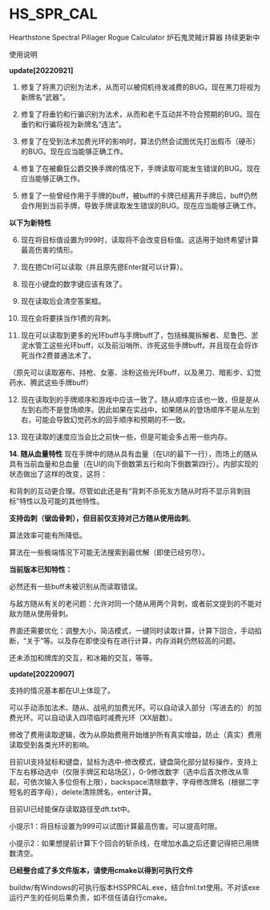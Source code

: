 # HS_SPR_CAL
Hearthstone Spectral Pillager Rogue Calculator
炉石鬼灵贼计算器 持续更新中

使用说明

**update[20220921]**

1. 修复了将黑刀识别为法术，从而可以被伺机待发减费的BUG。现在黑刀将视为新牌名“武器”。

2. 修复了将垂钓和行骗识别为法术，从而和老千互动并不符合预期的BUG。现在垂钓和行骗将视为新牌名“连法”。

3. 修复了在受到法术加费光环的影响时，算法仍然会试图优先打出假币（硬币）的BUG。现在应当能够正确工作。

4. 修复了在被癫狂公爵交换手牌的情况下，手牌读取可能发生错误的BUG。现在应当能够正确工作。

5. 修复了一些曾经作用于手牌的buff，被buff的卡牌已经离开手牌后，buff仍然会作用到当前手牌，导致手牌读取发生错误的BUG。现在应当能够正确工作。

**以下为新特性**

6. 现在将目标值设置为999时，读取将不会改变目标值。这适用于始终希望计算最高伤害的情形。

7. 现在摁Ctrl可以读取（并且原先摁Enter就可以计算）。

8. 现在小键盘的数字键应该有效了。

9. 现在读取后会清空答案框。

10. 现在会将要挟当作1费的背刺。

11. 现在可以读取到更多的光环buff与手牌buff了，包括蛛魔拆解者、尼鲁巴、淤泥水管工这些光环buff，以及前沿哨所、诈死这些手牌buff。并且现在会将诈死当作2费普通法术了。

（原先可以读取塞布、持枪、女塞、涂粉这些光环buff，以及黑刀、暗影步、幻觉药水、腾武这些手牌buff）

12. 现在读取到的手牌顺序和游戏中应该一致了。随从顺序应该也一致，但是是从左到右而不是登场顺序。因此如果在实战中，如果随从的登场顺序不是从左到右，可能会导致幻觉药水的回手顺序和预期的不一致。

13. 现在读取的速度应当会比之前快一些，但是可能会多占用一些内存。

**14. 随从血量特性** 现在手牌中的随从具有血量（在UI的最下一行），而场上的随从具有当前血量和总血量（在UI的向下倒数第五行和向下倒数第四行）。内部实现的状态做出了这样的改变，这将：

  和背刺的互动更合理。尽管如此还是有“背刺不杀死友方随从时将不显示背刺目标”特性以及可能的其他特性。
  
  **支持齿刺（锯齿骨刺），但目前仅支持对己方随从使用齿刺**。
  
  算法效率可能有所降低。
  
  算法在一些极端情况下可能无法搜索到最优解（即使已经穷尽）。

**当前版本已知特性：**

  必然还有一些buff未被识别从而读取错误。

  与敌方随从有关的老问题：允许对同一个随从用两个背刺，或者前文提到的不能对敌方随从使用骨刺。

  界面还需要优化：调整大小，简洁模式，一键同时读取计算，计算下回合，手动掐断，“关于”等。以及存在即使没有在进行计算，内存消耗仍然较高的问题。

  还未添加和牌库的交互，和冰箱的交互，等等。

**update[20220907]**

支持的情况基本都在UI上体现了。

可以手动添加法术、随从、战吼的加费光环。可以自动读入部分（写进去的）的加费光环。可以自动读入四项临时减费光环（XX层数）。

修改了费用读取逻辑，改为从原始费用开始维护所有真实增益，防止（真实）费用读取受到各类光环的影响。

目前UI支持鼠标和键盘，鼠标为选中-修改模式，键盘简化部分鼠标操作，支持上下左右移动选中（仅限手牌区和站场区），0-9修改数字（选中后首次修改从零起，可依次输入多位但有上限），backspace清除数字，字母修改牌名（根据二字短名的首字母），delete清除牌名，enter计算。

目前UI已经能保存读取路径至dft.txt中。

小提示1：将目标设置为999可以试图计算最高伤害。可以提高时限。

小提示2：如果想提前计算下个回合的斩杀线，在增加水晶之后还要记得把已用牌数清空。

**已经整合成了多文件版本，请使用cmake以得到可执行文件**

buildw/有Windows的可执行版本HSSPRCAL.exe，结合fml.txt使用。不对该exe运行产生的任何后果负责，如不信任请自行cmake。

